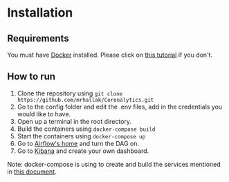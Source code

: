 # Installation
## Requirements
You must have [Docker](http://www.docker.com) installed. Please click on [this tutorial](https://docs.docker.com/install/) if you don't.

## How to run
1. Clone the repository using `git clone https://github.com/mrhallak/Coronalytics.git`
2. Go to the config folder and edit the .env files, add in the credentials you would like to have.
3. Open up a terminal in the root directory.
4. Build the containers using `docker-compose build`
5. Start the containers using `docker-compose up`
6. Go to [Airflow's home](http://localhost:8080) and turn the DAG on.
7. Go to [Kibana](http://localhost:5601) and create your own dashboard.

Note: docker-compose is using to create and build the services mentioned in [this document](SERVICES.md).